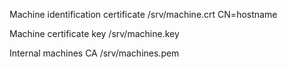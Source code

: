 Machine identification certificate
    /srv/machine.crt
    CN=hostname

Machine certificate key
    /srv/machine.key

Internal machines CA
    /srv/machines.pem


